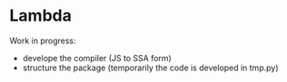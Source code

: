 # Lambda

Work in progress:
* develope the compiler (JS to SSA form)
* structure the package (temporarily the code is developed in tmp.py)
